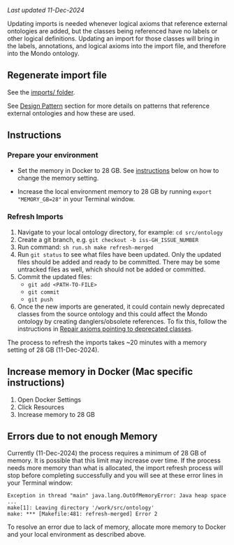 _Last updated 11-Dec-2024_

Updating imports is needed whenever logical axioms that reference external ontologies are added, but the classes being referenced have no labels or other logical definitions. Updating an import for those classes will bring in the labels, annotations, and logical axioms into the import file, and therefore into the Mondo ontology.

## Regenerate import file

See the [imports/ folder](https://github.com/monarch-initiative/mondo/tree/master/imports).

See [Design Pattern](https://mondo.readthedocs.io/en/latest/editors-guide/e-design-patterns/) section for more details on patterns that reference external ontologies and how these are used.

## Instructions

### Prepare your environment
- Set the memory in Docker to 28 GB. See [instructions](/editors-guide/imports/#increase-memory-in-docker-mac-specific-instructions) below on how to change the memory setting.

- Increase the local environment memory to 28 GB by running `export "MEMORY_GB=28"` in your Terminal window.

### Refresh Imports
1. Navigate to your local ontology directory, for example: `cd src/ontology`
2. Create a git branch, e.g. `git checkout -b iss-GH_ISSUE_NUMBER`
3. Run command: `sh run.sh make refresh-merged`
4. Run `git status` to see what files have been updated. Only the updated files should be added and ready to be committed. There may be some untracked files as well, which should not be added or committed.
5. Commit the updated files: 
     - `git add <PATH-TO-FILE>` 
     - `git commit`   
     - `git push`   
6. Once the new imports are generated, it could contain newly deprecated classes from the source ontology and this could affect the Mondo ontology by creating danglers/obsolete references. To fix this, follow the instructions in [Repair axioms pointing to deprecated classes](https://mondo.readthedocs.io/en/latest/developer-guide/repair-obsoleted-classes/).

The process to refresh the imports takes ~20 minutes with a memory setting of 28 GB (11-Dec-2024).

## Increase memory in Docker (Mac specific instructions)

1. Open Docker Settings
2. Click Resources
3. Increase memory to 28 GB

## Errors due to not enough Memory
Currently (11-Dec-2024) the process requires a minimum of 28 GB of memory. It is possible that this limit may increase over time. If the process needs more memory than what is allocated, the import refresh process will stop before completing successfully and you will see at these error lines in your Terminal window:
```
Exception in thread "main" java.lang.OutOfMemoryError: Java heap space
...
make[1]: Leaving directory '/work/src/ontology'
make: *** [Makefile:481: refresh-merged] Error 2
```

To resolve an error due to lack of memory, allocate more memory to Docker and your local environment as described above.